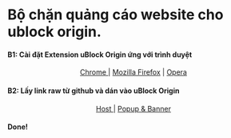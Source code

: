 # Bộ chặn quảng cáo website cho ublock origin.
  #### B1: Cài đặt Extension uBlock Origin ứng với trình duyệt
   <html> 
    <p align="center"> 
      <a href="https://chrome.google.com/webstore/detail/ublock-origin/cjpalhdlnbpafiamejdnhcphjbkeiagm/">Chrome </a> |
      <a href="https://addons.mozilla.org/en-us/firefox/addon/ublock-origin/">Mozilla Firefox</a> |
      <a href="https://addons.opera.com/en/extensions/details/ublock/">Opera</a>
    </p>
  </html>
  
 #### B2: Lấy link raw từ github và dán vào uBlock Origin
  <html> 
   <p align="center"> 
      <a href="https://raw.githubusercontent.com/hungphambkc/AD18U/main/AD18U_Host.txt">Host </a> |
      <a href="https://raw.githubusercontent.com/hungphambkc/AD18U/main/AD18U_Pop_Ban.txt">Popup & Banner </a> 
   </p>
  </html>
  
 #### Done! 
